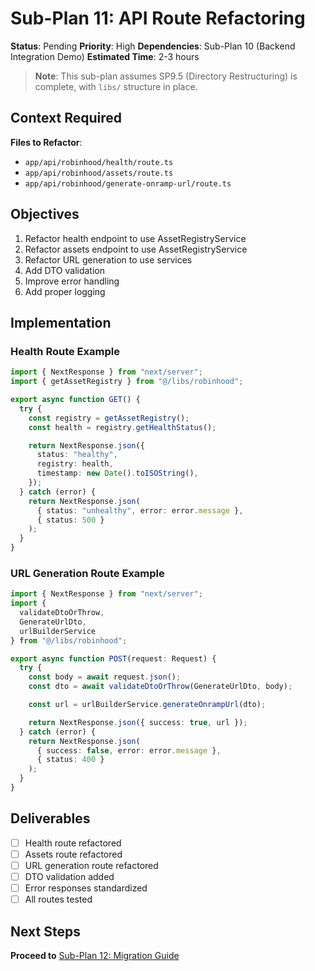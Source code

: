 # Sub-Plan 11: API Route Refactoring

**Status**: Pending
**Priority**: High
**Dependencies**: Sub-Plan 10 (Backend Integration Demo)
**Estimated Time**: 2-3 hours

> **Note**: This sub-plan assumes SP9.5 (Directory Restructuring) is complete, with `libs/` structure in place.

## Context Required

**Files to Refactor**:

- `app/api/robinhood/health/route.ts`
- `app/api/robinhood/assets/route.ts`
- `app/api/robinhood/generate-onramp-url/route.ts`

## Objectives

1. Refactor health endpoint to use AssetRegistryService
2. Refactor assets endpoint to use AssetRegistryService
3. Refactor URL generation to use services
4. Add DTO validation
5. Improve error handling
6. Add proper logging

## Implementation

### Health Route Example

```typescript
import { NextResponse } from "next/server";
import { getAssetRegistry } from "@/libs/robinhood";

export async function GET() {
  try {
    const registry = getAssetRegistry();
    const health = registry.getHealthStatus();

    return NextResponse.json({
      status: "healthy",
      registry: health,
      timestamp: new Date().toISOString(),
    });
  } catch (error) {
    return NextResponse.json(
      { status: "unhealthy", error: error.message },
      { status: 500 }
    );
  }
}
```

### URL Generation Route Example

```typescript
import { NextResponse } from "next/server";
import { 
  validateDtoOrThrow,
  GenerateUrlDto,
  urlBuilderService
} from "@/libs/robinhood";

export async function POST(request: Request) {
  try {
    const body = await request.json();
    const dto = await validateDtoOrThrow(GenerateUrlDto, body);

    const url = urlBuilderService.generateOnrampUrl(dto);

    return NextResponse.json({ success: true, url });
  } catch (error) {
    return NextResponse.json(
      { success: false, error: error.message },
      { status: 400 }
    );
  }
}
```

## Deliverables

- [ ] Health route refactored
- [ ] Assets route refactored
- [ ] URL generation route refactored
- [ ] DTO validation added
- [ ] Error responses standardized
- [ ] All routes tested

## Next Steps

**Proceed to** [Sub-Plan 12: Migration Guide](./sub-plan-12-migration-guide.md)


